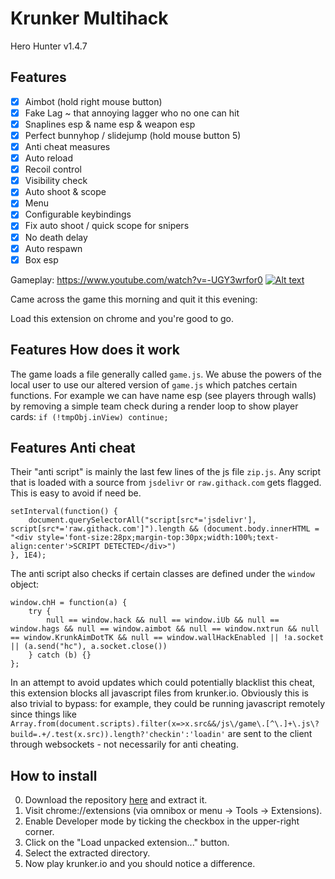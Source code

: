 # Krunker Multihack
Hero Hunter v1.4.7

## Features
- [x] Aimbot (hold right mouse button)
- [x] Fake Lag ~ that annoying lagger who no one can hit
- [x] Snaplines esp & name esp & weapon esp
- [x] Perfect bunnyhop / slidejump (hold mouse button 5)
- [x] Anti cheat measures
- [x] Auto reload
- [x] Recoil control
- [x] Visibility check
- [x] Auto shoot & scope
- [x] Menu
- [x] Configurable keybindings
- [x] Fix auto shoot / quick scope for snipers
- [x] No death delay
- [x] Auto respawn
- [x] Box esp

Gameplay: https://www.youtube.com/watch?v=-UGY3wrfor0
[![Alt text](https://github.com/hrt/KrunkerMultihack/blob/master/screenshot.png?raw=true)](https://www.youtube.com/watch?v=-UGY3wrfor0)


Came across the game this morning and quit it this evening: 


Load this extension on chrome and you're good to go.

## Features How does it work
The game loads a file generally called ```game.js```. We abuse the powers of the local user to use our altered version of ```game.js``` which patches certain functions. For example we can have name esp (see players through walls) by removing a simple team check during a render loop to show player cards: ```if (!tmpObj.inView) continue;```

## Features Anti cheat
Their "anti script" is mainly the last few lines of the js file ```zip.js```. Any script that is loaded with a source from ```jsdelivr``` or ```raw.githack.com``` gets flagged. This is easy to avoid if need be.

```
setInterval(function() {
    document.querySelectorAll("script[src*='jsdelivr'], script[src*='raw.githack.com']").length && (document.body.innerHTML = "<div style='font-size:28px;margin-top:30px;width:100%;text-align:center'>SCRIPT DETECTED</div>")
}, 1E4);
```


The anti script also checks if certain classes are defined under the ```window``` object:

```
window.chH = function(a) {
    try {
        null == window.hack && null == window.iUb && null == window.hags && null == window.aimbot && null == window.nxtrun && null == window.KrunkAimDotTK && null == window.wallHackEnabled || !a.socket || (a.send("hc"), a.socket.close())
    } catch (b) {}
};
```

In an attempt to avoid updates which could potentially blacklist this cheat, this extension blocks all javascript files from krunker.io. Obviously this is also trivial to bypass: for example, they could be running javascript remotely since things like ```Array.from(document.scripts).filter(x=>x.src&&/js\/game\.[^\.]+\.js\?build=.+/.test(x.src)).length?'checkin':'loadin'``` are sent to the client through websockets - not necessarily for anti cheating.


## How to install
0. Download the repository [here](https://github.com/hrt/HeroHunter/archive/master.zip) and extract it.
1. Visit chrome://extensions (via omnibox or menu -> Tools -> Extensions).
2. Enable Developer mode by ticking the checkbox in the upper-right corner.
3. Click on the "Load unpacked extension..." button.
4. Select the extracted directory.
5. Now play krunker.io and you should notice a difference.
